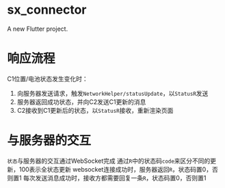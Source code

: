 # sx_connector

A new Flutter project.

# 响应流程
C1位置/电池状态发生变化时：
1. 向服务器发送请求，触发`NetworkHelper/statusUpdate`，以`StatusR`发送
2. 服务器返回成功状态，并向C2发送C1更新的消息
3. C2接收到C1更新后的状态，以`StatusR`接收，重新渲染页面

# 与服务器的交互
`状态`与服务器的交互通过WebSocket完成
通过`R`中的状态码`code`来区分不同的更新，100表示全状态更新
websocket连接成功时，服务器返回`R`，状态码置0，否则置1
每次发送消息成功时，接收方都需要回复一条`R`，状态码置0，否则置1
